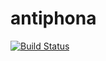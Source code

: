 # antiphona
[![Build Status](https://travis-ci.com/fkchaud/antiphona.svg?branch=master)](https://travis-ci.com/fkchaud/antiphona)
